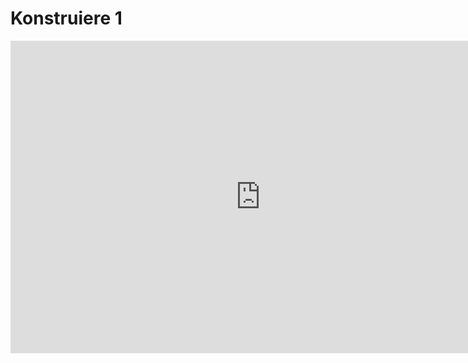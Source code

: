 # Konstruiere 1

<iframe scrolling="no" src="https://www.geogebra.org/material/iframe/id/eswHGDGw/width/900/height/550/border/888888/smb/false/stb/false/stbh/false/ai/false/asb/false/sri/false/rc/false/ld/false/sdz/false/ctl/false" width="800px" height="500px" style="border:0px;"> </iframe>